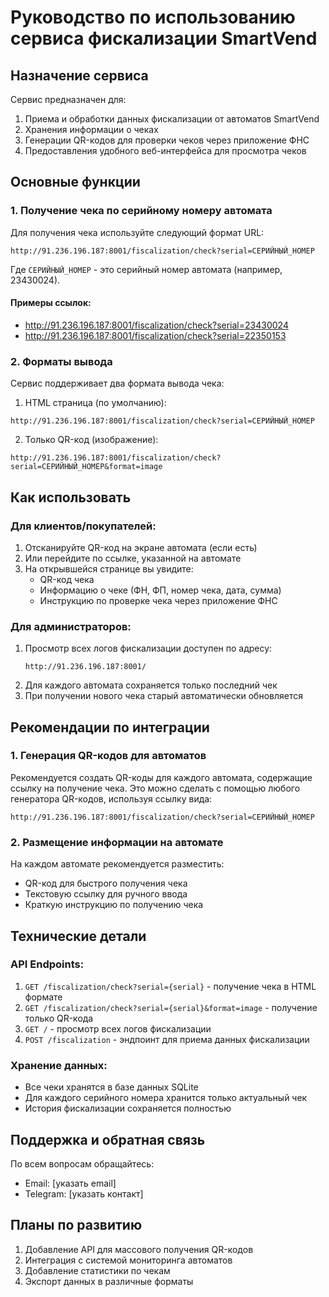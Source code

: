 # Руководство по использованию сервиса фискализации SmartVend

## Назначение сервиса

Сервис предназначен для:
1. Приема и обработки данных фискализации от автоматов SmartVend
2. Хранения информации о чеках
3. Генерации QR-кодов для проверки чеков через приложение ФНС
4. Предоставления удобного веб-интерфейса для просмотра чеков

## Основные функции

### 1. Получение чека по серийному номеру автомата

Для получения чека используйте следующий формат URL:
```
http://91.236.196.187:8001/fiscalization/check?serial=СЕРИЙНЫЙ_НОМЕР
```

Где `СЕРИЙНЫЙ_НОМЕР` - это серийный номер автомата (например, 23430024).

#### Примеры ссылок:
- http://91.236.196.187:8001/fiscalization/check?serial=23430024
- http://91.236.196.187:8001/fiscalization/check?serial=22350153

### 2. Форматы вывода

Сервис поддерживает два формата вывода чека:

1. HTML страница (по умолчанию):
```
http://91.236.196.187:8001/fiscalization/check?serial=СЕРИЙНЫЙ_НОМЕР
```

2. Только QR-код (изображение):
```
http://91.236.196.187:8001/fiscalization/check?serial=СЕРИЙНЫЙ_НОМЕР&format=image
```

## Как использовать

### Для клиентов/покупателей:
1. Отсканируйте QR-код на экране автомата (если есть)
2. Или перейдите по ссылке, указанной на автомате
3. На открывшейся странице вы увидите:
   - QR-код чека
   - Информацию о чеке (ФН, ФП, номер чека, дата, сумма)
   - Инструкцию по проверке чека через приложение ФНС

### Для администраторов:
1. Просмотр всех логов фискализации доступен по адресу:
   ```
   http://91.236.196.187:8001/
   ```
2. Для каждого автомата сохраняется только последний чек
3. При получении нового чека старый автоматически обновляется

## Рекомендации по интеграции

### 1. Генерация QR-кодов для автоматов
Рекомендуется создать QR-коды для каждого автомата, содержащие ссылку на получение чека. Это можно сделать с помощью любого генератора QR-кодов, используя ссылку вида:
```
http://91.236.196.187:8001/fiscalization/check?serial=СЕРИЙНЫЙ_НОМЕР
```

### 2. Размещение информации на автомате
На каждом автомате рекомендуется разместить:
- QR-код для быстрого получения чека
- Текстовую ссылку для ручного ввода
- Краткую инструкцию по получению чека

## Технические детали

### API Endpoints:
1. `GET /fiscalization/check?serial={serial}` - получение чека в HTML формате
2. `GET /fiscalization/check?serial={serial}&format=image` - получение только QR-кода
3. `GET /` - просмотр всех логов фискализации
4. `POST /fiscalization` - эндпоинт для приема данных фискализации

### Хранение данных:
- Все чеки хранятся в базе данных SQLite
- Для каждого серийного номера хранится только актуальный чек
- История фискализации сохраняется полностью

## Поддержка и обратная связь

По всем вопросам обращайтесь:
- Email: [указать email]
- Telegram: [указать контакт]

## Планы по развитию

1. Добавление API для массового получения QR-кодов
2. Интеграция с системой мониторинга автоматов
3. Добавление статистики по чекам
4. Экспорт данных в различные форматы 